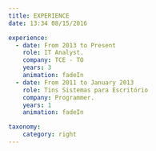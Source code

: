 ```yaml
---
title: EXPERIENCE
date: 13:34 08/15/2016 

experience:
  - date: From 2013 to Present
    role: IT Analyst.
    company: TCE - TO
    years: 3
    animation: fadeIn
  - date: From 2011 to January 2013
    role: Tins Sistemas para Escritório
    company: Programmer.
    years: 1
    animation: fadeIn

taxonomy:
    category: right
---
```

